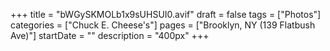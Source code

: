 +++
title = "bWGySKMOLb1x9sUHSUI0.avif"
draft = false
tags = ["Photos"]
categories = ["Chuck E. Cheese's"]
pages = ["Brooklyn, NY (139 Flatbush Ave)"]
startDate = ""
description = "400px"
+++
